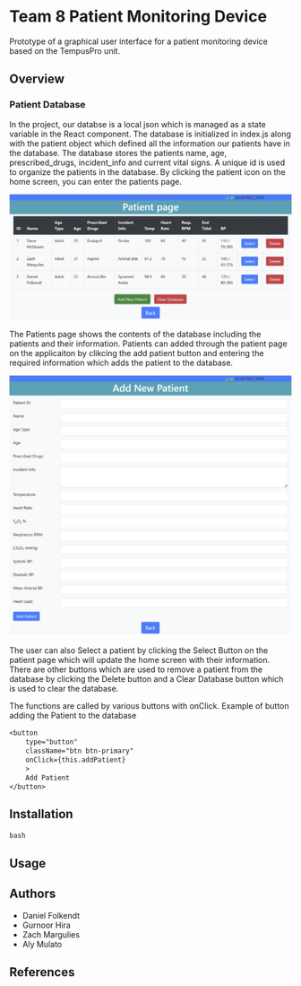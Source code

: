 # Team 8 Patient Monitoring Device

Prototype of a graphical user interface for a patient monitoring device based on the TempusPro unit. 

## Overview

### Patient Database

In the project, our databse is a local json which is managed as a state variable in the React component.  The database is initialized in index.js along with the patient object which defined all the information our patients have in the database.  The database stores the patients name, age, prescribed_drugs, incident_info and current vital signs.  A unique id is used to organize the patients in the database.  By clicking the patient icon on the home screen, you can enter the patients page.

![alt text](/img/patientPage.png)

The Patients page shows the contents of the database including the patients and their information.  Patients can added through the patient page on the applicaiton by clikcing the add patient button and entering the required information which adds the patient to the database.  

![alt text](/img/addPatient.png)

The user can also Select a patient by clicking the Select Button on the patient page which will update the home screen with their information.  There are other buttons which are used to remove a patient from the database by clicking the Delete button and a Clear Database button which is used to clear the database.  


The functions are called by various buttons with onClick.
Example of button adding the Patient to the database

```
<button
    type="button"
    className="btn btn-primary"
    onClick={this.addPatient}
    >
    Add Patient
</button>
```  

## Installation

```
bash
```

## Usage

## Authors

- Daniel Folkendt
- Gurnoor Hira
- Zach Margulies
- Aly Mulato

## References


